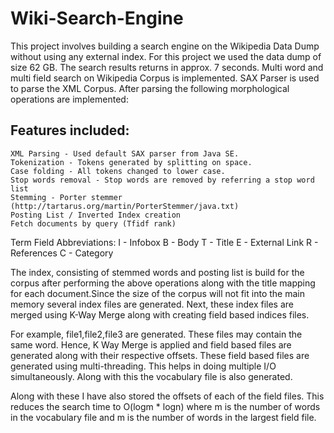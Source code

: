 # Wiki-Search-Engine

This project involves building a search engine on the Wikipedia Data Dump without using any external index. For this project we used the data dump of size 62 GB. The search results returns in approx. 7 seconds. Multi word and multi field search on Wikipedia Corpus is implemented. SAX Parser is used to parse the XML Corpus. After parsing the following morphological operations are implemented:

## Features included:

    XML Parsing - Used default SAX parser from Java SE.
    Tokenization - Tokens generated by splitting on space.
    Case folding - All tokens changed to lower case.
    Stop words removal - Stop words are removed by referring a stop word list
    Stemming - Porter stemmer (http://tartarus.org/martin/PorterStemmer/java.txt)
    Posting List / Inverted Index creation
    Fetch documents by query (Tfidf rank)

Term Field Abbreviations: I - Infobox B - Body T - Title E - External Link R - References C - Category

The index, consisting of stemmed words and posting list is build for the corpus after performing the above operations along with the title mapping for each document.Since the size of the corpus will not fit into the main memory several index files are generated. Next, these index files are merged using K-Way Merge along with creating field based indices files.

For example, file1,file2,file3 are generated. These files may contain the same word. Hence, K Way Merge is applied and field based files are generated along with their respective offsets. These field based files are generated using multi-threading. This helps in doing multiple I/O simultaneously. Along with this the vocabulary file is also generated.

Along with these I have also stored the offsets of each of the field files. This reduces the search time to O(logm * logn) where m is the number of words in the vocabulary file and m is the number of words in the largest field file.

